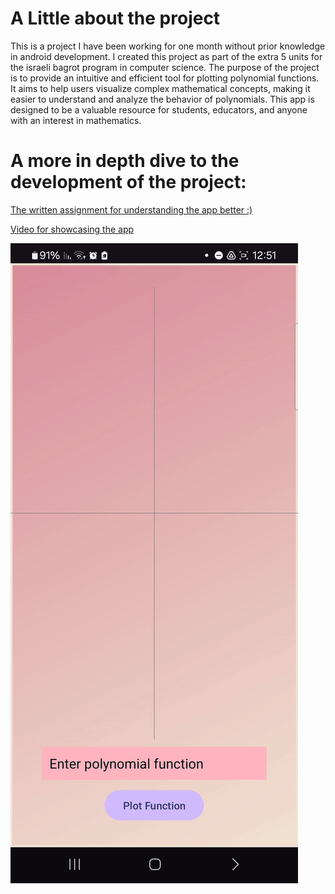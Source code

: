 ﻿# A Little about the project

This is a project I have been working for one month without prior knowledge in android development. I created this project as part of the extra 5 units for the israeli bagrot program in computer science.
The purpose of the project is to provide an intuitive and efficient tool for plotting polynomial functions.
It aims to help users visualize complex mathematical concepts, making it easier to understand and analyze the behavior of polynomials. This app is designed to be a valuable resource for students, educators, and anyone with an interest in mathematics.

# A more in depth dive to the development of the project:
[The written assignment for understanding the app better :)](https://drive.google.com/file/d/1RQlhA9D6NV7naB7RS89YBAc06ScUguew/view?usp=sharing)

[Video for showcasing the app](https://drive.google.com/file/d/1zR3NvPZHFA8NzH8JiA8tPCXxrFORmuky/view?usp=sharing)


![Drawing polynomials with the app:](https://github.com/idogut3/DesmosClone-Project/blob/main/drawing_polynomials_gif.gif)
